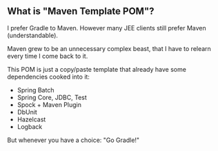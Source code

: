 ## What is "Maven Template POM"? ##

I prefer Gradle to Maven. However many JEE clients still prefer Maven (understandable).

Maven grew to be an unnecessary complex beast, that I have to relearn every time I come back to it.

This POM is just a copy/paste template that already have some dependencies cooked into it:

+  Spring Batch
+  Spring Core, JDBC, Test
+  Spock + Maven Plugin
+  DbUnit
+  Hazelcast
+  Logback

But whenever you have a choice: "Go Gradle!"
